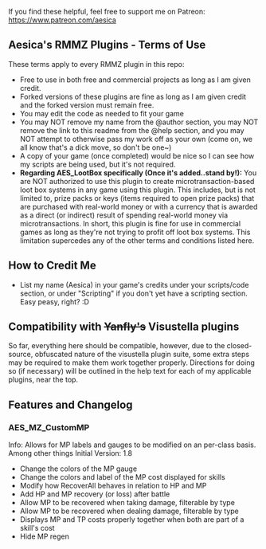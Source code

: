 If you find these helpful, feel free to support me on Patreon:
https://www.patreon.com/aesica

## Aesica's RMMZ Plugins - Terms of Use
These terms apply to every RMMZ plugin in this repo:
- Free to use in both free and commercial projects as long as I am given credit.
- Forked versions of these plugins are fine as long as I am given credit and the forked version must remain free.
- You may edit the code as needed to fit your game
- You may NOT remove my name from the @author section, you may NOT remove the link to this readme from the @help section, and you may NOT attempt to otherwise pass my work off as your own (come on, we all know that's a dick move, so don't be one~)
- A copy of your game (once completed) would be nice so I can see how my scripts are being used, but it's not required.
- **Regarding AES_LootBox specifically (Once it's added..stand by!):**  You are NOT authorized to use this plugin to create microtransaction-based loot box systems in any game using this plugin.  This includes, but is not limited to, prize packs or keys (items required to open prize packs) that are purchased with real-world money or with a currency that is awarded as a direct (or indirect) result of spending real-world money via microtransactions.  In short, this plugin is fine for use in commercial games as long as they're not trying to profit off loot box systems.  This limitation supercedes any of the other terms and conditions listed here.

## How to Credit Me
- List my name (Aesica) in your game's credits under your scripts/code section, or under "Scripting" if you don't yet have a scripting section.  Easy peasy, right? :D

## Compatibility with ~~Yanfly's~~ Visustella plugins
So far, everything here should be compatible, however, due to the closed-source, obfuscated nature of the visustella plugin suite, some extra steps may be required to make them work together properly.  Directions for doing so (if necessary) will be outlined in the help text for each of my applicable plugins, near the top.


## Features and Changelog

### AES_MZ_CustomMP
Info:  Allows for MP labels and gauges to be modified on an per-class basis.  Among other things
Initial Version:  1.8
- Change the colors of the MP gauge
- Change the colors and label of the MP cost displayed for skills
- Modify how RecoverAll behaves in relation to HP and MP
- Add HP and MP recovery (or loss) after battle
- Allow MP to be recovered when taking damage, filterable by type
- Allow MP to be recovered when dealing damage, filterable by type
- Displays MP and TP costs properly together when both are part of a skill's cost
- Hide MP regen
